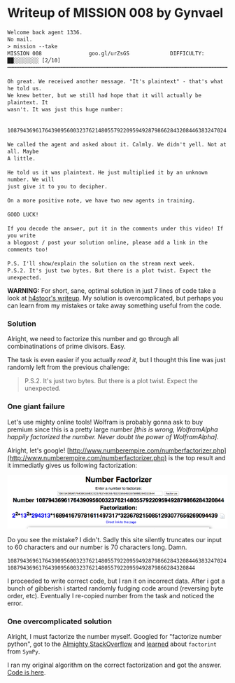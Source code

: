 # Writeup of MISSION 008 by Gynvael
```
Welcome back agent 1336.
No mail.
> mission --take
MISSION 008               goo.gl/urZsGS             DIFFICULTY: ██░░░░░░░░ [2╱10]
┅┅┅┅┅┅┅┅┅┅┅┅┅┅┅┅┅┅┅┅┅┅┅┅┅┅┅┅┅┅┅┅┅┅┅┅┅┅┅┅┅┅┅┅┅┅┅┅┅┅┅┅┅┅┅┅┅┅┅┅┅┅┅┅┅┅┅┅┅┅┅┅┅┅┅┅┅┅┅┅┅

Oh great. We received another message. "It's plaintext" - that's what he told us.
We knew better, but we still had hope that it will actually be plaintext. It 
wasn't. It was just this huge number:

    1087943696176439095600323762148055792209594928798662843208446383247024

We called the agent and asked about it. Calmly. We didn't yell. Not at all. Maybe
A little.

He told us it was plaintext. He just multiplied it by an unknown number. We will
just give it to you to decipher.

On a more positive note, we have two new agents in training.

GOOD LUCK!

If you decode the answer, put it in the comments under this video! If you write
a blogpost / post your solution online, please add a link in the comments too!

P.S. I'll show/explain the solution on the stream next week.
P.S.2. It's just two bytes. But there is a plot twist. Expect the unexpected.
```

**WARNING:** For short, sane, optimal solution in just 7 lines of code take a look at [h4stoor's writeup](https://github.com/h4stoor/ctf-writeups/tree/master/GYNVAEL'S_LIVESTREAM/mission008). My solution is overcomplicated, but perhaps you can learn from my mistakes or take away something useful from the code.

### Solution

Alright, we need to factorize this number and go through all combinatinations of prime divisors. Easy.

The task is even easier if you actually *read it*, but I thought this line was just randomly left from the previous challenge:

> P.S.2. It's just two bytes. But there is a plot twist. Expect the unexpected.


### One giant failure

Let's use mighty online tools! Wolfram is probably gonna ask to buy premium since this is a pretty large number *[this is wrong, WolframAlpha happily factorized the number. Never doubt the power of WolframAlpha].*

Alright, let's google! [http://www.numberempire.com/numberfactorizer.php](http://www.numberempire.com/numberfactorizer.php) is the top result and it immediatly gives us following factorization:

![0](./img/0.png)

Do you see the mistake? I didn't. Sadly this site silently truncates our input to 60 characters and our number is 70 characters long. Damn.
```
1087943696176439095600323762148055792209594928798662843208446383247024
108794369617643909560032376214805579220959492879866284320844
```
I proceeded to write correct code, but I ran it on incorrect data. After i got a bunch of gibberish i started randomly fudging code around (reversing byte order, etc). Eventually I re-copied number from the task and noticed the error.

### One overcomplicated solution

Alright, I must factorize the number myself. Googled for "factorize number python", got to the [Almighty StackOverflow](https://stackoverflow.com/questions/6800193/what-is-the-most-efficient-way-of-finding-all-the-factors-of-a-number-in-python) and [learned](https://stackoverflow.com/a/44016550) about `factorint` from `SymPy`.

I ran my original algorithm on the correct factorization and got the answer. [Code is here](./code.py).